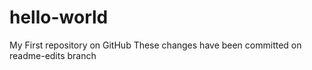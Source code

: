 # hello-world
My First repository on GitHub
These changes have been committed on readme-edits branch
